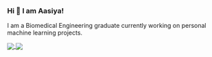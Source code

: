 ### Hi 👋 I am Aasiya!

<!--
**aasiyag98/aasiyag98** is a ✨ _special_ ✨ repository because its `README.md` (this file) appears on your GitHub profile.

Here are some ideas to get you started:

- 🔭 I’m currently working on ...
- 🌱 I’m currently learning ...
- 👯 I’m looking to collaborate on ...
- 🤔 I’m looking for help with ...
- 💬 Ask me about ...
- 📫 How to reach me: ...
- 😄 Pronouns: ...
- ⚡ Fun fact: ...
-->
I am a Biomedical Engineering graduate currently working on personal machine learning projects.

<a href="https://github.com/aasiyag98/aasiyag98">
  <img align="center" src="https://github-readme-stats.vercel.app/api?username=aasiyag98&theme=radical" />
</a>
<a href="https://github.com/aasiyag98/aasiyag98">
  <img align="center" src="https://github-readme-stats-sigma-five.vercel.app/api/top-langs/?username=aasiyag98&layout=compact" />
</a>


